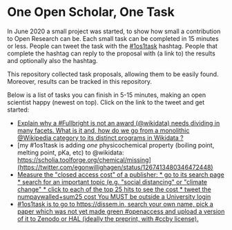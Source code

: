 # One Open Scholar, One Task

In June 2020 a small project was started, to show how small a contribution to Open Research can be.
Each small task can be completed in 15 minutes or less. People can tweet the task with the
[#1os1task](http://twitter.com/hashtag/1os1task) hashtag. People that complete the hashtag can
reply to the proposal with (a link to) the results and optionally also the hashtag.

This repository collected task proposals, allowing them to be easily found. Moreover, results
can be tracked in this repository.

Below is a list of tasks you can finish in 5-15 minutes, making an open scientist happy (newest on top).
Click on the link to the tweet and get started:

* [Explain why a #Fullbright is not an award (@wikidata) needs dividing in many facets. What is it and, how do we go from a monolithic @Wikipedia category to its distinct programs in Wikidata ?](https://twitter.com/GerardMeijssen/status/1267700426071330816)
* [my #1os1task is adding *one* physicochemical property (boiling point, melting point, pKa, etc) to 
@wikidata: https://scholia.toolforge.org/chemical/missing](https://twitter.com/egonwillighagen/status/1267413480346472448)
* [Measure the "closed access cost" of a publisher: * go to its search page * search for an important topic (e.g. "social distancing" or "climate change" * click to each of the top 25 hits to see  the cost * tweet the numpaywalled+sum25 cost You MUST be outside a University login](https://twitter.com/petermurrayrust/status/1267412069399302144)
* [#1os1task is to go to https://dissem.in, search your own name, pick a paper which was not yet made green #openaccess and upload a version of it to Zenodo or HAL (ideally the preprint, with #ccby license).](https://twitter.com/nemobis/status/1267391178359652352)
